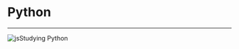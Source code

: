 # Python
------------------------------------------------------------
![js](https://img.shields.io/badge/Python-3776AB?style=for-the-badge&logo=python&logoColor=white)Studying Python
